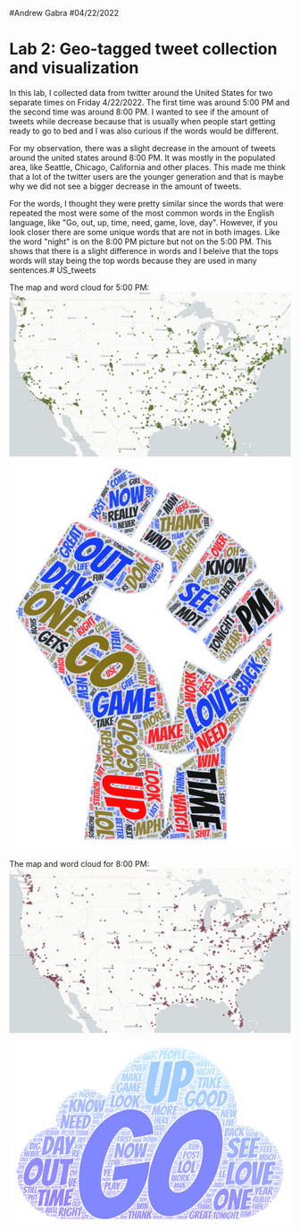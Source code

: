 #Andrew Gabra
#04/22/2022
# Lab 2: Geo-tagged tweet collection and visualization

In this lab, I collected data from twitter around the United States for two separate times on Friday 4/22/2022.
The first time was around 5:00 PM and the second time was around 8:00 PM. I wanted to 
see if the amount of tweets while decrease because that is usually when people start getting 
ready to go to bed and I was also curious if the words would be different.

For my observation, there was a slight decrease in the amount of tweets around the united states around 
8:00 PM. It was mostly in the populated area, like Seattle, Chicago, California and other places. This made 
me think that a lot of the twitter users are the younger generation and that is maybe why we did not see a 
bigger decrease in the amount of tweets.

For the words, I thought they were pretty similar since the words that were repeated the most were some of the 
most common words in the English language, like "Go, out, up, time, need, game, love, day". However, if you look 
closer there are some unique words that are not in both images. Like the word "night" is on the 8:00 PM picture but 
not on the 5:00 PM. This shows that there is a slight difference in words and I beleive that the tops words will stay 
being the top words because they are used in many sentences.# US_tweets

The map and word cloud for 5:00 PM:
![ScreenShot](/img/screenshot_of_map-1.jpeg)
![ScreenShot](/img/screenshot_of_word_cloud1.png)

The map and word cloud for 8:00 PM:
![ScreenShot](/img/screenshot_of_map-2.jpeg)


![ScreenShot](/img/screenshot_of_word_cloud2.png)



